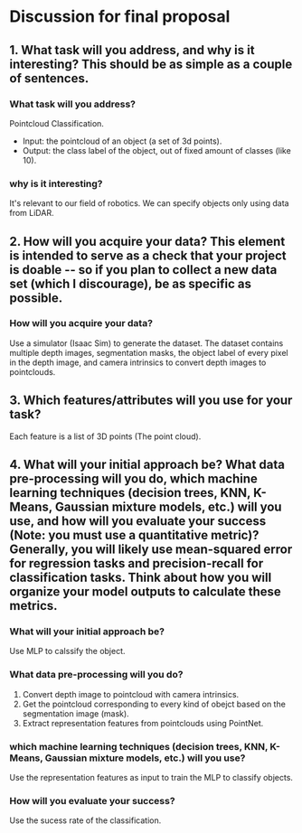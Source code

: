 # Discussion for final proposal

## 1. What task will you address, and why is it interesting? This should be as simple as a couple of sentences.

### What task will you address?
Pointcloud Classification. 
* Input: the pointcloud of an object (a set of 3d points).
* Output: the class label of the object, out of fixed amount of classes (like 10).

### why is it interesting?
It's relevant to our field of robotics. We can specify objects only using data from LiDAR. 

## 2. How will you acquire your data? This element is intended to serve as a check that your project is doable -- so if you plan to collect a new data set (which I discourage), be as specific as possible.

### How will you acquire your data?
Use a simulator (Isaac Sim) to generate the dataset. The dataset contains multiple depth images, segmentation masks, the object label of every pixel in the depth image, and camera intrinsics to convert depth images to pointclouds.

## 3. Which features/attributes will you use for your task?

Each feature is a list of 3D points (The point cloud).

## 4. What will your initial approach be? What data pre-processing will you do, which machine learning techniques (decision trees, KNN, K-Means, Gaussian mixture models, etc.) will you use, and how will you evaluate your success (Note: you must use a quantitative metric)? Generally, you will likely use mean-squared error for regression tasks and precision-recall for classification tasks. Think about how you will organize your model outputs to calculate these metrics.

### What will your initial approach be?
Use MLP to calssify the object.

### What data pre-processing will you do?
1. Convert depth image to pointcloud with camera intrinsics.
2. Get the pointcloud corresponding to every kind of obejct based on the segmentation image (mask).
3. Extract representation features from pointclouds using PointNet. 

### which machine learning techniques (decision trees, KNN, K-Means, Gaussian mixture models, etc.) will you use?
Use the representation features as input to train the MLP to classify objects.

### How will you evaluate your success?

Use the sucess rate of the classification.
